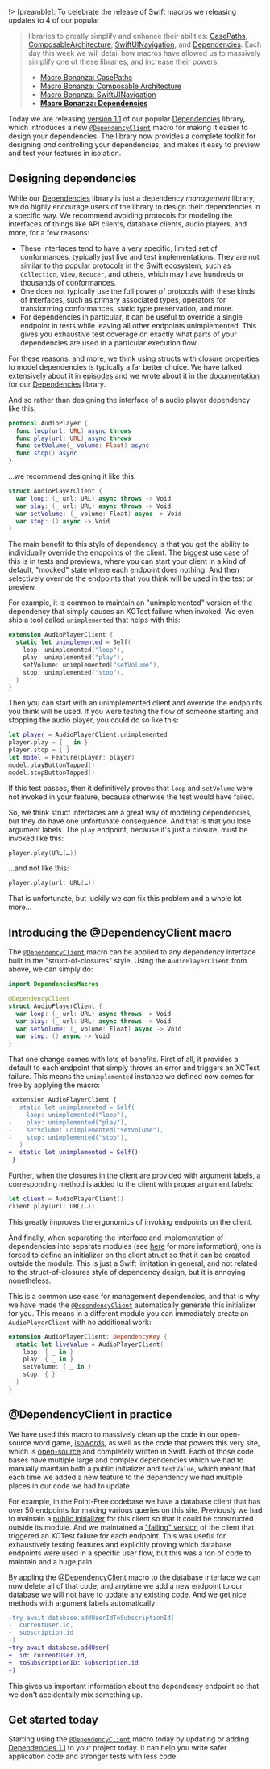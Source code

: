 !> [preamble]: To celebrate the release of Swift macros we releasing updates to 4 of our popular 
> libraries to greatly simplify and enhance their abilities: [CasePaths][case-paths-gh], 
> [ComposableArchitecture][tca-gh], [SwiftUINavigation][sui-nav-gh], and 
> [Dependencies][dependencies-gh]. Each day this week we will detail how macros have allowed us to 
> massively simplify one of these libraries, and increase their powers.
> * [Macro Bonanza: CasePaths](/blog/posts/117-macro-bonanza-case-paths)
> * [Macro Bonanza: Composable Architecture](/blog/posts/118-macro-bonanza-composable-architecture)
> * [Macro Bonanza: SwiftUINavigation](/blog/posts/119-macro-bonanza-swiftui-navigation)
> * [**Macro Bonanza: Dependencies**](/blog/posts/120-macro-bonanza-dependencies)
> 
> [case-paths-gh]: http://github.com/pointfreeco/swift-case-paths
> [tca-gh]: http://github.com/pointfreeco/swift-composable-architecture
> [sui-nav-gh]: http://github.com/pointfreeco/swiftui-navigation
> [dependencies-gh]: http://github.com/pointfreeco/swift-dependencies

Today we are releasing [version 1.1][dependencies-1.1] of our popular [Dependencies][sui-nav-gh] 
library, which introduces a new [`@DependencyClient`][dependency-client-docs] macro for making it 
easier to design your dependencies. The library now provides a complete toolkit for designing _and_ 
controlling your dependencies, and makes it easy to preview and test your features in isolation.

[case-paths-gh]: http://github.com/pointfreeco/swift-case-paths
[tca-gh]: http://github.com/pointfreeco/swift-composable-architecture
[sui-nav-gh]: http://github.com/pointfreeco/swiftui-navigation
[dependencies-gh]: http://github.com/pointfreeco/swift-dependencies

## Designing dependencies

While our [Dependencies][dependencies-gh] library is just a dependency _management_ library, we do
highly encourage users of the library to design their dependencies in a specific way. We recommend
avoiding protocols for modeling the interfaces of things like API clients, database clients, audio 
players, and more, for a few reasons:

  * These interfaces tend to have a very specific, limited set of conformances, typically just live
    and test implementations. They are not similar to the popular protocols in the Swift ecosystem,
    such as `Collection`, `View`, `Reducer`, and others, which may have hundreds or thousands of 
    conformances.
  * One does not typically use the full power of protocols with these kinds of interfaces, such as 
    primary associated types, operators for transforming conformances, static type preservation,
    and more.
  * For dependencies in particular, it can be useful to override a single endpoint in tests while
    leaving all other endpoints unimplemented. This gives you exhaustive test coverage on exactly
    what parts of your dependencies are used in a particular execution flow.

For these reasons, and more, we think using structs with closure properties to model dependencies
is typically a far better choice. We have talked extensively about it in 
[episodes][designing-dependencies-pf] and we wrote about it in the 
[documentation][designing-dependencies-docs] for our [Dependencies][dependencies-gh] library.

And so rather than designing the interface of a audio player dependency like this:

```swift
protocol AudioPlayer {
  func loop(url: URL) async throws
  func play(url: URL) async throws
  func setVolume(_ volume: Float) async
  func stop() async
}
```

…we recommend designing it like this:

```swift
struct AudioPlayerClient {
  var loop: (_ url: URL) async throws -> Void
  var play: (_ url: URL) async throws -> Void
  var setVolume: (_ volume: Float) async -> Void
  var stop: () async -> Void
}
```

The main benefit to this style of dependency is that you get the ability to individually override
the endpoints of the client. The biggest use case of this is in tests and previews, where you can
start your client in a kind of default, "mocked" state where each endpoint does nothing. And then
selectively override the endpoints that you think will be used in the test or preview.

For example, it is common to maintain an "unimplemented" version of the dependency that simply
causes an XCTest failure when invoked. We even ship a tool called `unimplemented` that helps with 
this:

```swift
extension AudioPlayerClient {
  static let unimplemented = Self(
    loop: unimplemented("loop"),
    play: unimplemented("play"),
    setVolume: unimplemented("setVolume"),
    stop: unimplemented("stop"),
  )
}
```

Then you can start with an unimplemented client and override the endpoints you think will be used.
If you were testing the flow of someone starting and stopping the audio player, you could do so
like this:

```swift
let player = AudioPlayerClient.unimplemented
player.play = { _ in }
player.stop = { }
let model = Feature(player: player)
model.playButtonTapped()
model.stopButtonTapped()
```

If this test passes, then it definitively proves that `loop` and `setVolume` were not invoked in
your feature, because otherwise the test would have failed.

So, we think struct interfaces are a great way of modeling dependencies, but they do have one 
unfortunate consequence. And that is that you lose argument labels. The `play` endpoint, because 
it's just a closure, must be invoked like this:

```swift
player.play(URL(…))
```

…and not like this:

```swift
player.play(url: URL(…))
```

That is unfortunate, but luckily we can fix this problem and a whole lot more…
  
## Introducing the @DependencyClient macro

The [`@DependencyClient`][dependency-client-docs] macro can be applied to any dependency interface
built in the "struct-of-closures" style. Using the `AudioPlayerClient` from above, we can simply
do:

```swift
import DependenciesMacros

@DependencyClient
struct AudioPlayerClient {
  var loop: (_ url: URL) async throws -> Void
  var play: (_ url: URL) async throws -> Void
  var setVolume: (_ volume: Float) async -> Void
  var stop: () async -> Void
}
```

That one change comes with lots of benefits. First of all, it provides a default to each endpoint
that simply throws an error and triggers an XCTest failure. This means the `unimplemented` instance
we defined now comes for free by applying the macro:

```diff
 extension AudioPlayerClient {
-  static let unimplemented = Self(
-    loop: unimplemented("loop"),
-    play: unimplemented("play"),
-    setVolume: unimplemented("setVolume"),
-    stop: unimplemented("stop"),
-  )
+  static let unimplemented = Self()
 }
```

Further, when the closures in the client are provided with argument labels, a corresponding method
is added to the client with proper argument labels:

```swift
let client = AudioPlayerClient()
client.play(url: URL(…))
```

This greatly improves the ergonomics of invoking endpoints on the client.

And finally, when separating the interface and implementation of dependencies into separate modules
(see [here][separating-interface] for more information), one is forced to define an initializer
on the client struct so that it can be created outside the module. This is just a Swift limitation
in general, and not related to the struct-of-closures style of dependency design, but it is annoying
nonetheless.

This is a common use case for management dependencies, and that is why we have made the 
[`@DependencyClient`][dependency-client-docs] automatically generate this initializer for you. This 
means in a different module you can immediately create an `AudioPlayerClient` with no additional 
work:

```swift
extension AudioPlayerClient: DependencyKey {
  static let liveValue = AudioPlayerClient(
    loop: { _ in }
    play: { _ in }
    setVolume: { _ in }
    stop: { }
  )
}
```

## @DependencyClient in practice

We have used this macro to massively clean up the code in our open-source word game, 
[isowords][isowords-gh], as well as the code that powers this very site, which is 
[open-source][pf-gh] and completely written in Swift. Each of those code bases have multiple large
and complex dependencies which we had to manually maintain both a public initializer and 
`testValue`, which meant that each time we added a new feature to the dependency we had multiple 
places in our code we had to update.

For example, in the Point-Free codebase we have a database client that has over 50 endpoints for
making various queries on this site. Previously we had to maintain a [public 
initializer][database-init] for this client so that it could be constructed outside its module.
And we maintained a ["failing" version][database-failing] of the client that triggered an XCTest 
failure for each endpoint. This was useful for exhaustively testing features and explicitly proving
which database endpoints were used in a specific user flow, but this was a ton of code to maintain
and a huge pain.

By appling the [@DependencyClient][database-dependency-client] macro to the database interface we
can now delete all of that code, and anytime we add a new endpoint to our database we will not have
to update any existing code. And we get nice methods with argument labels automatically:

```diff
-try await database.addUserIdToSubscriptionId(
-  currentUser.id, 
-  subscription.id
-)
+try await database.addUser(
+  id: currentUser.id, 
+  toSubscriptionID: subscription.id
+)
```

This gives us important information about the dependency endpoint so that we don't accidentally
mix something up.


[database-init]: https://github.com/pointfreeco/pointfreeco/blob/e7a2dbb2716459f13e7c67873c0a400aeaff92d1/Sources/Database/Database.swift#L76-L193
[database-failing]: https://github.com/pointfreeco/pointfreeco/blob/e7a2dbb2716459f13e7c67873c0a400aeaff92d1/Sources/Database/Failing.swift#L4-L68
[database-dependency-client]: https://github.com/pointfreeco/pointfreeco/blob/4c0a8f83f16f2b86996a59b9e1686476308ad8fc/Sources/Database/Database.swift#L13-L14

## Get started today

Starting using the [`@DependencyClient`][dependency-client-docs] macro today by updating or adding 
[Dependencies 1.1][dependencies-1.1] to your project today. It can help you write safer application 
code and stronger tests with less code.

[pf-gh]: http://github.com/pointfreeco/pointfreeco
[isowords-gh]: http://www.github.com/pointfreeco/isowords
[designing-dependencies-pf]: https://www.pointfree.co/collections/dependencies
[designing-dependencies-docs]: https://pointfreeco.github.io/swift-dependencies/main/documentation/dependencies/designingdependencies
[dependency-client-docs]: https://swiftpackageindex.com/pointfreeco/swift-dependencies/1.1.0/documentation/dependenciesmacros/dependencyclient()
[separating-interface]: https://pointfreeco.github.io/swift-dependencies/main/documentation/dependencies/livepreviewtest#Separating-interface-and-implementation
[dependencies-1.1]: https://github.com/pointfreeco/swift-dependencies/releases/tag/1.1.0
